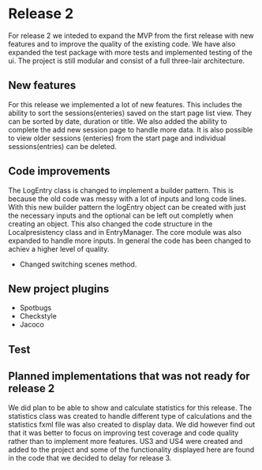 # Release 2

For release 2 we inteded to expand the MVP from the first release with new features and to improve the quality of the existing code. We have also expanded the test package with more tests and implemented testing of the ui. The project is still modular and consist of a full three-lair architecture. 

## New features

For this release we implemented a lot of new features. This includes the ability to sort the sessions(enteries) saved on the start page list view. They can be sorted by date, duration or title. We also added the ability to complete the add new session page to handle more data. It is also possible to view older sessions (enteries) from the start page and individual sessions(entries) can be deleted. 

## Code improvements
The LogEntry class is changed to implement a builder pattern. This is because the old code was messy with a lot of inputs and long code lines. With this new builder pattern the logEntry object can be created with just the necessary inputs and the optional can be left out completly when creating an object. This also changed the code structure in the Localpresistency class and in EntryManager. The core module was also expanded to handle more inputs. In general the code has been changed to achiev a higher level of quality.

- Changed switching scenes method.

## New project plugins
- Spotbugs
- Checkstyle
- Jacoco

## Test




## Planned implementations that was not ready for release 2
We did plan to be able to show and calculate statistics for this release. The statistics class was created to handle different type of calculations and the statistics fxml file was also created to display data. We did however find out that it was better to focus on improving test coverage and code quality rather than to implement more features. US3 and US4 were created and added to the project and some of the functionality displayed here are found in the code that we decided to delay for release 3. 







